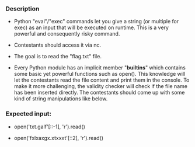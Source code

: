 ### Description
- Python "eval"/"exec" commands let you give a string (or multiple for exec) as an input that will be executed on runtime. This is a very powerful and consequently risky command.

- Contestants should access it via nc.

- The goal is to read the "flag.txt" file.

- Every Python module has an implicit member "__builtins__" which contains some basic yet powerful functions such as open(). This knowledge will let the contestants read the file content and print them in the console. To make it more challenging, the validity checker will check if the file name has been inserted directly. The contestants should come up with some kind of string manipulations like below.

### Expected input:
- open('txt.galf'[::-1], 'r').read() 

- open('fxlxaxgx.xtxxxt'[::2], 'r').read()

